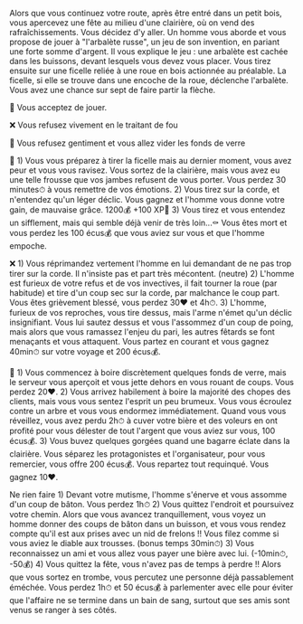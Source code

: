 Alors que vous continuez votre route, après être entré dans un petit bois, vous apercevez une fête au milieu d'une clairière, où on vend des rafraîchissements. Vous décidez d'y aller. Un homme vous aborde et vous propose de jouer à "l'arbalète russe", un jeu de son invention, en pariant une forte somme d'argent. Il vous explique le jeu : une arbalète est cachée dans les buissons, devant lesquels vous devez vous placer. Vous tirez ensuite sur une ficelle reliée à une roue en bois actionnée au préalable. La ficelle, si elle se trouve dans une encoche de la roue, déclenche l'arbalète. Vous avez une chance sur sept de faire partir la flèche.

🏹 Vous acceptez de jouer.

❌ Vous refusez vivement en le traitant de fou

🍺 Vous refusez gentiment et vous allez vider les fonds de verre

🔫 1) Vous vous préparez à tirer la ficelle mais au dernier moment, vous avez peur et vous vous ravisez. Vous sortez de la clairière, mais vous avez eu une telle frousse que vos jambes refusent de vous porter. Vous perdez 30 minutes⏱ à vous remettre de vos émotions.
2) Vous tirez sur la corde, et n'entendez qu'un léger déclic. Vous gagnez et l'homme vous donne votre gain, de mauvaise grâce. 1200💰 +100 XP📜
3) Vous tirez et vous entendez un sifflement, mais qui semble déjà venir de très loin...⚰ Vous êtes mort et vous perdez les 100 écus💰 que vous aviez sur vous et que l'homme empoche.

❌ 1) Vous réprimandez vertement l'homme en lui demandant de ne pas trop tirer sur la corde. Il n'insiste pas et part très mécontent. (neutre)
2) L'homme est furieux de votre refus et de vos invectives, il fait tourner la roue (par habitude) et tire d'un coup sec sur la corde, par malchance le coup part. Vous êtes grièvement blessé, vous perdez 30❤ et 4h⏱.
3) L'homme, furieux de vos reproches, vous tire dessus, mais l'arme n'émet qu'un déclic insignifiant. Vous lui sautez dessus et vous l'assommez d'un coup de poing, mais alors que vous ramassez l'enjeu du pari, les autres fêtards se font menaçants et vous attaquent. Vous partez en courant et vous gagnez 40min⏱ sur votre voyage et 200 écus💰.

🍺 1) Vous commencez à boire discrètement quelques fonds de verre, mais le serveur vous aperçoit et vous jette dehors en vous rouant de coups. Vous perdez 20❤.
2) Vous arrivez habilement à boire la majorité des chopes des clients, mais vous vous sentez l'esprit un peu brumeux. Vous vous écroulez contre un arbre et vous vous endormez immédiatement. Quand vous vous réveillez, vous avez perdu 2h⏱ à cuver votre bière et des voleurs en ont profité pour vous délester de tout l'argent que vous aviez sur vous, 100 écus💰.
3) Vous buvez quelques gorgées quand une bagarre éclate dans la clairière. Vous séparez les protagonistes et l'organisateur, pour vous remercier, vous offre 200 écus💰. Vous repartez tout requinqué. Vous gagnez 10❤.

Ne rien faire 1) Devant votre mutisme, l'homme s'énerve et vous assomme d'un coup de bâton. Vous perdez 1h⏱
2) Vous quittez l'endroit et poursuivez votre chemin. Alors que vous avancez tranquillement, vous voyez un homme donner des coups de bâton dans un buisson, et vous vous rendez compte qu'il est aux prises avec un nid de frelons !! Vous filez comme si vous aviez le diable aux trousses. (bonus temps 30min⏱)
3) Vous reconnaissez un ami et vous allez vous payer une bière avec lui. (-10min⏱, -50💰)
4) Vous quittez la fête, vous n'avez pas de temps à perdre !! Alors que vous sortez en trombe, vous percutez une personne déjà passablement éméchée. Vous perdez 1h⏱ et 50 écus💰 à parlementer avec elle pour éviter que l'affaire ne se termine dans un bain de sang, surtout que ses amis sont venus se ranger à ses côtés.
